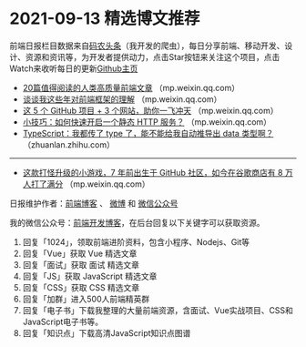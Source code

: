# 2021-09-13 精选博文推荐

前端日报栏目数据来自[码农头条](http://hao.caibaojian.com.cn/)（我开发的爬虫），每日分享前端、移动开发、设计、资源和资讯等，为开发者提供动力，点击Star按钮来关注这个项目，点击Watch来收听每日的更新[Github主页](https://github.com/kujian/frontendDaily)
* [20篇值得阅读的人类高质量前端文章](https://mp.weixin.qq.com/s?__biz=MzI0MzIyMDM5Ng==&mid=2649838306&idx=1&sn=4157495e0bf515e83ff6b99c55242143) （mp.weixin.qq.com）
* [谈谈我这些年对前端框架的理解](https://mp.weixin.qq.com/s?__biz=Mzg3OTYzMDkzMg==&mid=2247485621&idx=1&sn=0b104ba457275a5a4673e62eb7439bea) （mp.weixin.qq.com）
* [这 5 个 GitHub 项目 + 3 个网站，助你一飞冲天](https://mp.weixin.qq.com/s/ZudORvOPkzTYyhFBM5go8g) （mp.weixin.qq.com）
* [小技巧：如何快速开启一个静态 HTTP 服务？](https://mp.weixin.qq.com/s/9XAaI_blK4DDWdpebNENRQ) （mp.weixin.qq.com）
* [TypeScript：我都传了 type 了，能不能给我自动推导出 data 类型啊？](https://zhuanlan.zhihu.com/p/409083338?hmsr=toutiao.io&utm_campaign=toutiao.io&utm_medium=toutiao.io&utm_source=toutiao.io) （zhuanlan.zhihu.com）

***
* [这款打怪升级的小游戏，7 年前出生于 GitHub 社区，如今在谷歌商店有 8 万人打了满分](https://mp.weixin.qq.com/s/VCySm2_8VUMrK3-XfLsx0Q) （mp.weixin.qq.com）

日报维护作者：[前端博客](http://caibaojian.com.cn/) 、 [微博](http://weibo.com/kujian) 和 [微信公众号](https://open.weixin.qq.com/qr/code?username=caibaojian_com)

我的微信公众号：[前端开发博客](https://open.weixin.qq.com/qr/code?username=caibaojian_com)，在后台回复以下关键字可以获取资源。

1. 回复「1024」，领取前端进阶资料，包含小程序、Nodejs、Git等
2. 回复「Vue」获取 Vue 精选文章
3. 回复「面试」获取 面试 精选文章
4. 回复「JS」获取 JavaScript 精选文章
5. 回复「CSS」获取 CSS 精选文章
6. 回复「加群」进入500人前端精英群
7. 回复「电子书」下载我整理的大量前端资源，含面试、Vue实战项目、CSS和JavaScript电子书等。
8. 回复「知识点」下载高清JavaScript知识点图谱